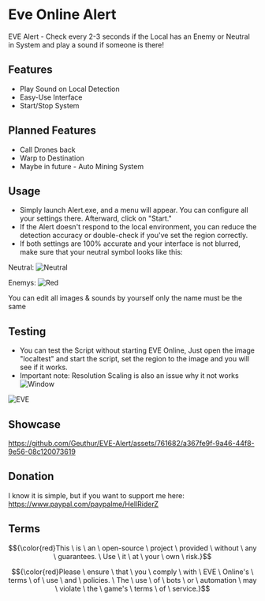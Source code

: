 # Eve Online Alert

EVE Alert - Check every 2-3 seconds if the Local has an Enemy or Neutral in System and play a sound if someone is there!

## Features

- Play Sound on Local Detection
- Easy-Use Interface
- Start/Stop System

## Planned Features

- Call Drones back
- Warp to Destination
- Maybe in future - Auto Mining System

## Usage
- Simply launch Alert.exe, and a menu will appear. You can configure all your settings there. Afterward, click on "Start."
- If the Alert doesn't respond to the local environment, you can reduce the detection accuracy or double-check if you've set the region correctly.
- If both settings are 100% accurate and your interface is not blurred, make sure that your neutral symbol looks like this:

Neutral:    ![Neutral](https://i.imgur.com/SdjoIs6.png)

Enemys:     ![Red](https://i.imgur.com/O0VTT69.png)

You can edit all images & sounds by yourself only the name must be the same

## Testing

- You can test the Script without starting EVE Online, Just open the image "localtest" and start the script, set the region to the image and you will see if it works.
- Important note: Resolution Scaling is also an issue why it not works
![Window](https://i.imgur.com/e0X2sGM.png)

![EVE](https://i.imgur.com/08hxzIj.png)
  
## Showcase

https://github.com/Geuthur/EVE-Alert/assets/761682/a367fe9f-9a46-44f8-9e56-08c120073619

## Donation

I know it is simple, but if you want to support me here:
https://www.paypal.com/paypalme/HellRiderZ

## Terms
$${\color{red}This \ is \ an \ open-source \ project \ provided \ without \ any \ guarantees. \ Use \ it \ at \ your \ own \ risk.}$$

$${\color{red}Please \ ensure \ that \ you \ comply \ with \ EVE \ Online's \ terms \ of \ use \ and \ policies. \ The \ use \ of \ bots \ or \ automation \ may \ violate \ the \ game's \ terms \ of \ service.}$$
